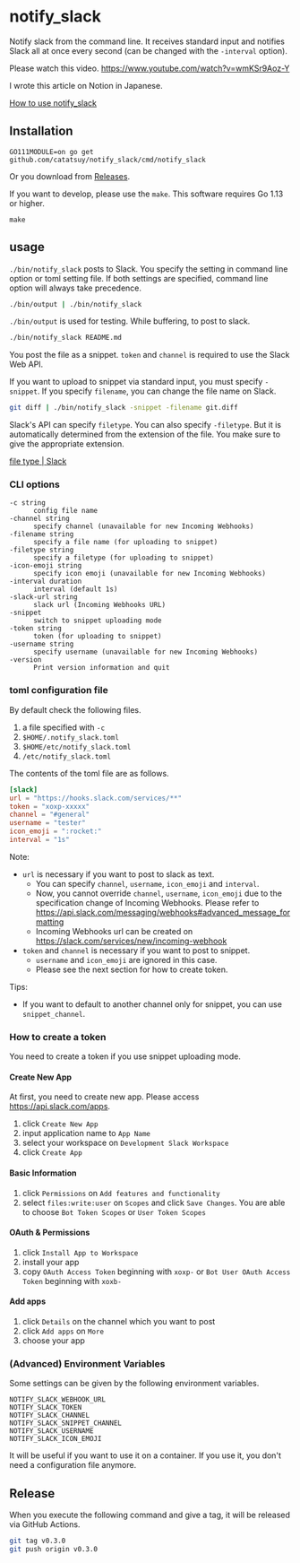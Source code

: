 # notify_slack

Notify slack from the command line. It receives standard input and notifies Slack all at once every second (can be changed with the `-interval` option).

Please watch this video. https://www.youtube.com/watch?v=wmKSr9Aoz-Y

I wrote this article on Notion in Japanese.

[How to use notify_slack](https://www.notion.so/How-to-use-notify_slack-fd82abd3d62a46fa88700a62d97903c8)

## Installation

```
GO111MODULE=on go get github.com/catatsuy/notify_slack/cmd/notify_slack
```

Or you download from [Releases](https://github.com/catatsuy/notify_slack/releases).

If you want to develop, please use the `make`. This software requires Go 1.13 or higher.

```
make
```

## usage

`./bin/notify_slack` posts to Slack. You specify the setting in command line option or toml setting file.
If both settings are specified, command line option will always take precedence.

```sh
./bin/output | ./bin/notify_slack
```

`./bin/output` is used for testing. While buffering, to post to slack.

``` sh
./bin/notify_slack README.md
```

You post the file as a snippet. `token` and `channel` is required to use the Slack Web API.

If you want to upload to snippet via standard input, you must specify `-snippet`. If you specify `filename`, you can change the file name on Slack.

``` sh
git diff | ./bin/notify_slack -snippet -filename git.diff
```

Slack's API can specify `filetype`. You can also specify `-filetype`. But it is automatically determined from the extension of the file.
You make sure to give the appropriate extension.

[file type | Slack](https://api.slack.com/types/file#file_types)


### CLI options

```
-c string
      config file name
-channel string
      specify channel (unavailable for new Incoming Webhooks)
-filename string
      specify a file name (for uploading to snippet)
-filetype string
      specify a filetype (for uploading to snippet)
-icon-emoji string
      specify icon emoji (unavailable for new Incoming Webhooks)
-interval duration
      interval (default 1s)
-slack-url string
      slack url (Incoming Webhooks URL)
-snippet
      switch to snippet uploading mode
-token string
      token (for uploading to snippet)
-username string
      specify username (unavailable for new Incoming Webhooks)
-version
      Print version information and quit
```

### toml configuration file

By default check the following files.

1. a file specified with `-c`
1. `$HOME/.notify_slack.toml`
1. `$HOME/etc/notify_slack.toml`
1. `/etc/notify_slack.toml`

The contents of the toml file are as follows.

```toml:notify_slack.toml
[slack]
url = "https://hooks.slack.com/services/**"
token = "xoxp-xxxxx"
channel = "#general"
username = "tester"
icon_emoji = ":rocket:"
interval = "1s"
```

Note:

  * `url` is necessary if you want to post to slack as text.
    * You can specify `channel`, `username`, `icon_emoji` and `interval`.
    * Now, you cannot override `channel`, `username`, `icon_emoji` due to the specification change of Incoming Webhooks. Please refer to https://api.slack.com/messaging/webhooks#advanced_message_formatting
    * Incoming Webhooks url can be created on https://slack.com/services/new/incoming-webhook
  * `token` and `channel` is necessary if you want to post to snippet.
    * `username` and `icon_emoji` are ignored in this case.
    * Please see the next section for how to create token.

Tips:

  * If you want to default to another channel only for snippet, you can use `snippet_channel`.

### How to create a token

You need to create a token if you use snippet uploading mode.

#### Create New App

At first, you need to create new app. Please access https://api.slack.com/apps.

1. click `Create New App`
2. input application name to `App Name`
3. select your workspace on `Development Slack Workspace`
4. click `Create App`

#### Basic Information

1. click `Permissions` on `Add features and functionality`
2. select `files:write:user` on `Scopes` and click `Save Changes`. You are able to choose `Bot Token Scopes` or `User Token Scopes`

#### OAuth & Permissions

1. click `Install App to Workspace`
2. install your app
3. copy `OAuth Access Token` beginning with `xoxp-` or `Bot User OAuth Access Token` beginning with `xoxb-`

#### Add apps

1. click `Details` on the channel which you want to post
2. click `Add apps` on `More`
3. choose your app

### (Advanced) Environment Variables

Some settings can be given by the following environment variables.

```
NOTIFY_SLACK_WEBHOOK_URL
NOTIFY_SLACK_TOKEN
NOTIFY_SLACK_CHANNEL
NOTIFY_SLACK_SNIPPET_CHANNEL
NOTIFY_SLACK_USERNAME
NOTIFY_SLACK_ICON_EMOJI
```

It will be useful if you want to use it on a container. If you use it, you don't need a configuration file anymore.


## Release

When you execute the following command and give a tag, it will be released via GitHub Actions.

``` sh
git tag v0.3.0
git push origin v0.3.0
```
